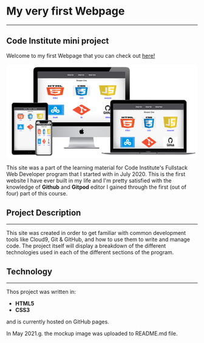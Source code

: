 # My very first Webpage
***
## Code Institute mini project 
Welcome to my first Webpage that you can check out [here!](https://gillem.github.io/my-full-template/)

![pic](images/mockup-img.png)




This site was a part of the learning material for Code Institute's Fullstack Web Developer program that I started with in July 2020. 
This is the first website I have ever built  in my life and I'm pretty satisfied with the knowledge of **Github** and **Gitpod** editor 
I gained through the first (out of four) part of this course.



## Project Description
***
This site was created in order to get familiar with common development tools like Cloud9, 
Git & GitHub, and how to use them to write and manage code. The project itself will display 
a breakdown of the different technologies used in each of the different sections of the program.

## Technology
***

Thos project was written in:
- **HTML5**
- **CSS3** 

and is currently hosted on GitHub pages.


In May 2021.g. the mockup image was uploaded to README.md file.
